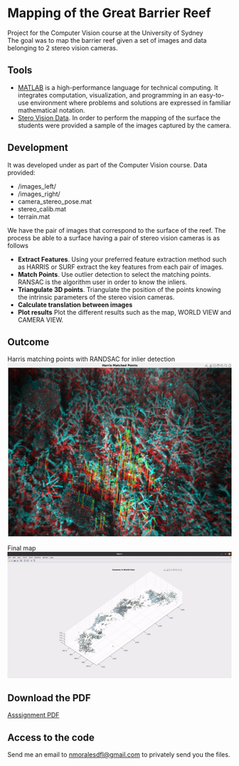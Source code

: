 # Mapping of the Great Barrier Reef
Project for the Computer Vision course at the University of Sydney  
The goal was to map the barrier reef given a set of images and data belonging to 2 stereo vision cameras.

## Tools
- [MATLAB](https://www.mathworks.com/products/matlab.html) is a high-performance language for technical computing. It integrates computation, visualization, and programming in an easy-to-use environment where problems and solutions are expressed in familiar mathematical notation.
- [Stero Vision Data](https://en.wikipedia.org/wiki/Computer_stereo_vision). In order to perform the mapping of the surface the students were provided a sample of the images captured by the camera.

## Development
It was developed under as part of the Computer Vision course. 
Data provided:
- /images_left/
- /images_right/
- camera_stereo_pose.mat
- stereo_calib.mat
- terrain.mat

We have the pair of images that correspond to the surface of the reef. The process be able to a surface having a pair of stereo vision cameras is as follows
- **Extract Features**. Using your preferred feature extraction method such as HARRIS or SURF extract the key features from each pair of images.
- **Match Points**. Use outlier detection to select the matching points. RANSAC is the algorithm user in order to know the inliers.
- **Triangulate 3D points**. Triangulate the position of the points knowing the intrinsic parameters of the stereo vision cameras.
- **Calculate translation between images**
- **Plot results** Plot the different results such as the map, WORLD VIEW and CAMERA VIEW.

## Outcome
Harris matching points with RANDSAC for inlier detection
![Harris Matching points](../images/reef_matching_harris.png)


Final map
![Reef Mapping](../images/reef_mapping.gif)

## Download the PDF
[Asssignment PDF](../pdf/reef.pdf)

## Access to the code
Send me an email to nmoralesdfl@gmail.com to privately send you the files.
 
